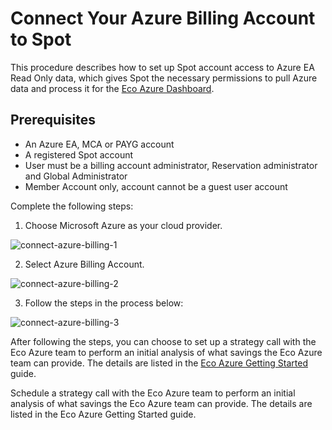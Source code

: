 # Connect Your Azure Billing Account to Spot

This procedure describes how to set up Spot account access to Azure EA Read Only data, which gives Spot the necessary permissions to pull Azure data and process it for the [Eco Azure Dashboard](eco/azure-tutorials/view-your-savings).

## Prerequisites
- An Azure EA, MCA or PAYG account
- A registered Spot account
- User must be a billing account administrator, Reservation administrator and Global Administrator
- Member Account only, account cannot be a guest user account

Complete the following steps:  

1. Choose Microsoft Azure as your cloud provider.

![connect-azure-billing-1](https://github.com/spotinst/help/assets/106514736/62ad58c6-d885-4176-8bb4-407a6951e90a)

2. Select Azure Billing Account.

![connect-azure-billing-2](https://github.com/spotinst/help/assets/106514736/135c2bdd-f8b6-473e-a21f-397e866f2c9f)

3. Follow the steps in the process below:

![connect-azure-billing-3](https://github.com/spotinst/help/assets/106514736/0ea9914c-a7b8-48e5-99df-ebd688585f15)

After following the steps, you can choose to set up a strategy call with the Eco Azure team to perform an initial analysis of what savings the Eco Azure team can provide. The details are listed in the [Eco Azure Getting Started](eco/getting-started/connect-azure-account) guide.

Schedule a strategy call with the Eco Azure team to perform an initial analysis of what savings the Eco Azure team can provide. The details are listed in the Eco Azure Getting Started guide. 
